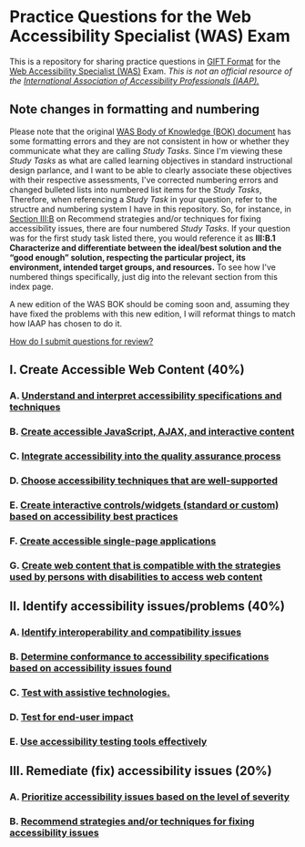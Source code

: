 # Practice Questions for the Web Accessibility Specialist (WAS) Exam

This is a repository for sharing practice questions in [GIFT Format](https://docs.moodle.org/37/en/GIFT_format) for the [Web Accessibility Specialist (WAS)](https://www.accessibilityassociation.org/wascertification) Exam.  _This is not an official resource of the [International Association of Accessibility Professionals (IAAP).](https://www.accessibilityassociation.org)_ 

## Note changes in formatting and numbering
Please note that the original [WAS Body of Knowledge (BOK) document](https://iaap.membershipsoftware.org/files/IAAP%20WAS%20BOK%202018_042219%20(1).docx) has some formatting errors and they are not consistent in how or whether they communicate what they are calling _Study Tasks_.  Since I'm viewing these _Study Tasks_ as what are called learning objectives in standard instructional design parlance, and I want to be able to clearly associate these objectives with their respective assessments, I've corrected numbering errors and changed bulleted lists into numbered list items for the _Study Tasks_,  Therefore, when referencing a _Study Task_ in your question, refer to the structre and numbering system I have in this repository.  So, for instance, in [Section III:B](III/B/index.md) on Recommend strategies and/or techniques for fixing accessibility issues, there are four numbered _Study Tasks_.  If your question was for the first study task listed there, you would reference it as **III:B.1 Characterize and differentiate between the ideal/best solution and the “good enough” solution, respecting the particular project, its environment, intended target groups, and resources.** To see how I've numbered things specifically, just dig into the relevant section from this index page.  

A new edition of the WAS BOK should be coming soon and, assuming they have fixed the problems with this new edition, I will reformat things to match how IAAP has chosen to do it.

[How do I submit questions for review?](CONTRIBUTING.md)

## I. Create Accessible Web Content (40%)
### A. [Understand and interpret accessibility specifications and techniques](I/A/index.md)
### B. [Create accessible JavaScript, AJAX, and interactive content](I/B/index.md)
### C. [Integrate accessibility into the quality assurance process](I/C/index.md)
### D. [Choose accessibility techniques that are well-supported](I/D/index.md)
### E. [Create interactive controls/widgets (standard or custom) based on accessibility best practices](I/E/index.md)
### F. [Create accessible single-page applications](I/F/index.md)
### G. [Create web content that is compatible with the strategies used by persons with disabilities to access web content](I/G/index.md)
## II. Identify accessibility issues/problems (40%)
### A. [Identify interoperability and compatibility issues](II/A/index.md)
### B. [Determine conformance to accessibility specifications based on accessibility issues found](II/B/index.md)
### C. [Test with assistive technologies.](II/C/index.md)
### D. [Test for end-user impact](II/D/index.md)
### E. [Use accessibility testing tools effectively](II/E/index.md)
## III. Remediate (fix) accessibility issues (20%)
### A. [Prioritize accessibility issues based on the level of severity](III/A/index.md)
### B. [Recommend strategies and/or techniques for fixing accessibility issues](III/B/index.md)

